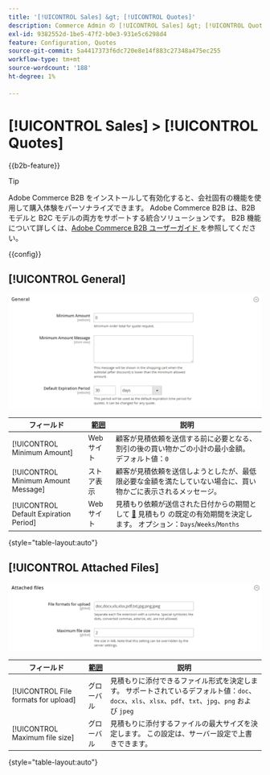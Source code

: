 ```yaml
---
title: '[!UICONTROL Sales] &gt; [!UICONTROL Quotes]'
description: Commerce Admin の [!UICONTROL Sales] &gt; [!UICONTROL Quotes] ページで設定を確認します。
exl-id: 9382552d-1be5-47f2-b0e3-931e5c6298d4
feature: Configuration, Quotes
source-git-commit: 5a4417373f6dc720e8e14f883c27348a475ec255
workflow-type: tm+mt
source-wordcount: '188'
ht-degree: 1%

---
```


# [!UICONTROL Sales] > [!UICONTROL Quotes]

{{b2b-feature}}

>[!TIP]
>
>Adobe Commerce B2B をインストールして有効化すると、会社固有の機能を使用して購入体験をパーソナライズできます。 Adobe Commerce B2B は、B2B モデルと B2C モデルの両方をサポートする統合ソリューションです。 B2B 機能について詳しくは、[Adobe Commerce B2B ユーザーガイド ](https://experienceleague.adobe.com/docs/commerce-admin/b2b/introduction.html?lang=ja) を参照してください。

{{config}}

<!-- [Quotes](https://experienceleague.adobe.com/ja/docs/commerce-admin/b2b/quotes/quotes) -->

## [!UICONTROL General]

![ 一般 ](./assets/quotes-general.png)<!-- zoom -->

| フィールド | [ 範囲 ](../../getting-started/websites-stores-views.md#scope-settings) | 説明 |
|--- |--- |--- |
| [!UICONTROL Minimum Amount] | Web サイト | 顧客が見積依頼を送信する前に必要となる、割引の後の買い物かごの小計の最小金額。 デフォルト値：`0` |
| [!UICONTROL Minimum Amount Message] | ストア表示 | 顧客が見積依頼を送信しようとしたが、最低限必要な金額を満たしていない場合に、買い物かごに表示されるメッセージ。 |
| [!UICONTROL Default Expiration Period] | Web サイト | 見積もり依頼が送信された日付からの期間として [&#128279;](../../b2b/quote-price-negotiation.md) 見積もり  の既定の有効期間を決定します。 オプション：`Days`/`Weeks`/`Months` |

{style="table-layout:auto"}

## [!UICONTROL Attached Files]

![ 添付ファイル ](./assets/quotes-attached-files.png)<!-- zoom -->

| フィールド | [ 範囲 ](../../getting-started/websites-stores-views.md#scope-settings) | 説明 |
|--- |--- |--- |
| [!UICONTROL File formats for upload] | グローバル | 見積もりに添付できるファイル形式を決定します。 サポートされているデフォルト値：`doc`、`docx`、`xls`、`xlsx`、`pdf`、`txt`、`jpg`、`png` および `jpeg` |
| [!UICONTROL Maximum file size] | グローバル | 見積もりに添付するファイルの最大サイズを決定します。 この設定は、サーバー設定で上書きできます。 |

{style="table-layout:auto"}
